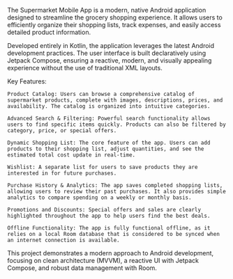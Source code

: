 The Supermarket Mobile App is a modern, native Android application designed to streamline the grocery shopping experience. It allows users to efficiently organize their shopping lists, track expenses, and easily access detailed product information.

Developed entirely in Kotlin, the application leverages the latest Android development practices. The user interface is built declaratively using Jetpack Compose, ensuring a reactive, modern, and visually appealing experience without the use of traditional XML layouts.

Key Features:

    Product Catalog: Users can browse a comprehensive catalog of supermarket products, complete with images, descriptions, prices, and availability. The catalog is organized into intuitive categories.

    Advanced Search & Filtering: Powerful search functionality allows users to find specific items quickly. Products can also be filtered by category, price, or special offers.

    Dynamic Shopping List: The core feature of the app. Users can add products to their shopping list, adjust quantities, and see the estimated total cost update in real-time.

    Wishlist: A separate list for users to save products they are interested in for future purchases.

    Purchase History & Analytics: The app saves completed shopping lists, allowing users to review their past purchases. It also provides simple analytics to compare spending on a weekly or monthly basis.

    Promotions and Discounts: Special offers and sales are clearly highlighted throughout the app to help users find the best deals.

    Offline Functionality: The app is fully functional offline, as it relies on a local Room database that is considered to be synced when an internet connection is available.

This project demonstrates a modern approach to Android development, focusing on clean architecture (MVVM), a reactive UI with Jetpack Compose, and robust data management with Room.
